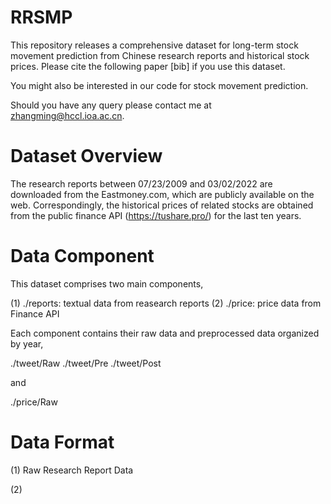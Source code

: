 # RRSMP
This repository releases a comprehensive dataset for long-term stock movement prediction from Chinese research reports and historical stock prices. Please cite the following paper [bib] if you use this dataset.

You might also be interested in our code for stock movement prediction.

Should you have any query please contact me at zhangming@hccl.ioa.ac.cn.

# Dataset Overview
The research reports between 07/23/2009 and 03/02/2022 are downloaded from the Eastmoney.com, which are publicly available on the web. Correspondingly, the historical prices of related stocks are obtained from the public finance API (https://tushare.pro/) for the last ten years.

# Data Component
This dataset comprises two main components,

(1) ./reports: textual data from reasearch reports
(2) ./price: price data from Finance API

Each component contains their raw data and preprocessed data organized by year,

./tweet/Raw
./tweet/Pre
./tweet/Post

and

./price/Raw

# Data Format
(1) Raw Research Report Data


(2)
